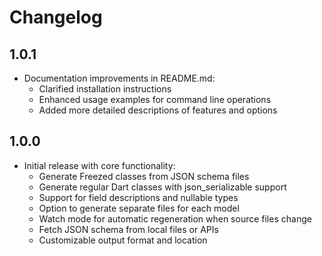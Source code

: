 # Changelog

## 1.0.1

* Documentation improvements in README.md:
  * Clarified installation instructions
  * Enhanced usage examples for command line operations
  * Added more detailed descriptions of features and options

## 1.0.0

* Initial release with core functionality:
  * Generate Freezed classes from JSON schema files
  * Generate regular Dart classes with json_serializable support
  * Support for field descriptions and nullable types
  * Option to generate separate files for each model
  * Watch mode for automatic regeneration when source files change
  * Fetch JSON schema from local files or APIs
  * Customizable output format and location
